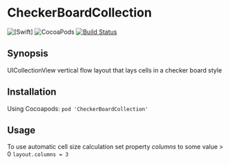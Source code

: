 # CheckerBoardCollection

![[Swift]](https://img.shields.io/badge/Swift-3.0-F16D39.svg)
![CocoaPods](https://img.shields.io/cocoapods/v/CheckerBoardCollection.svg)
[![Build Status](https://travis-ci.org/Yaro812/CheckerBoardCollection.svg?branch=master)](https://travis-ci.org/Yaro812/CheckerBoardCollection)

## Synopsis

UICollectionView vertical flow layout that lays cells in a checker board style

## Installation

Using Cocoapods: 
`pod 'CheckerBoardCollection'`

## Usage

To use automatic cell size calculation set property _columns_ to some value > 0
`layout.columns = 3`
